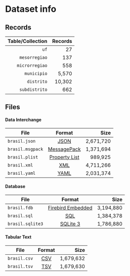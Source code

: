 # Dataset info

## Records

| Table/Collection | Records |
| ----------------:| -------:|
|             `uf` |      27 |
|    `mesorregiao` |     137 |
|   `microrregiao` |     558 |
|      `municipio` |   5,570 |
|       `distrito` |  10,302 |
|    `subdistrito` |     662 |

## Files

#### Data Interchange

| File             | Format                                                       |      Size |
| ---------------- |:------------------------------------------------------------:| ---------:|
| `brasil.json`    | [JSON](https://en.wikipedia.org/wiki/JSON)                   | 2,671,720 |
| `brasil.msgpack` | [MessagePack](https://en.wikipedia.org/wiki/MessagePack)     | 1,371,694 |
| `brasil.plist`   | [Property List](https://en.wikipedia.org/wiki/Property_list) |   989,925 |
| `brasil.xml`     | [XML](https://en.wikipedia.org/wiki/XML)                     | 4,711,266 |
| `brasil.yaml`    | [YAML](https://en.wikipedia.org/wiki/YAML)                   | 2,031,374 |

#### Database

| File             | Format                                                                                 |      Size |
| ---------------- |:--------------------------------------------------------------------------------------:| ---------:|
| `brasil.fdb`     | [Firebird Embedded](https://en.wikipedia.org/wiki/Embedded_database#Firebird_Embedded) | 3,194,880 |
| `brasil.sql`     | [SQL](https://en.wikipedia.org/wiki/SQL)                                               | 1,384,378 |
| `brasil.sqlite3` | [SQLite 3](https://en.wikipedia.org/wiki/SQLite)                                       | 1,786,880 |

#### Tabular Text

| File         | Format                                                      |      Size |
| ------------ |:-----------------------------------------------------------:| ---------:|
| `brasil.csv` | [CSV](https://en.wikipedia.org/wiki/Comma-separated_values) | 1,679,632 |
| `brasil.tsv` | [TSV](https://en.wikipedia.org/wiki/Tab-separated_values)   | 1,679,630 |
